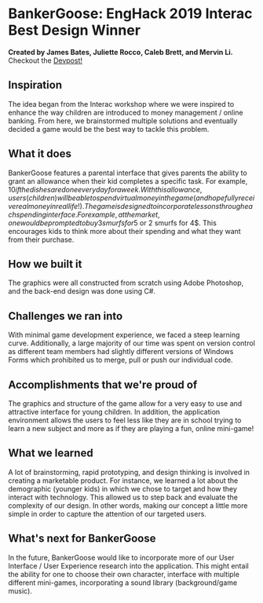 # BankerGoose: EngHack 2019 Interac Best Design Winner
**Created by James Bates, Juliette Rocco, Caleb Brett, and Mervin Li.** Checkout the [Devpost!](https://devpost.com/software/bankergoose)

## Inspiration
The idea began from the Interac workshop where we were inspired to enhance the way children are introduced to money management / online banking. From here, we brainstormed multiple solutions and eventually decided a game would be the best way to tackle this problem.

## What it does
BankerGoose features a parental interface that gives parents the ability to grant an allowance when their kid completes a specific task. For example, $10 if the dishes are done every day for a week. With this allowance, users (children) will be able to spend virtual money in the game (and hopefully receive real money in real life!). The game is designed to incorporate lessons through each spending interface. For example, at the market, one would be prompted to buy 3 smurfs for 5$ or 2 smurfs for 4$. This encourages kids to think more about their spending and what they want from their purchase.

## How we built it
The graphics were all constructed from scratch using Adobe Photoshop, and the back-end design was done using C#.

## Challenges we ran into
With minimal game development experience, we faced a steep learning curve. Additionally, a large majority of our time was spent on version control as different team members had slightly different versions of Windows Forms which prohibited us to merge, pull or push our individual code.

## Accomplishments that we're proud of
The graphics and structure of the game allow for a very easy to use and attractive interface for young children. In addition, the application environment allows the users to feel less like they are in school trying to learn a new subject and more as if they are playing a fun, online mini-game!

## What we learned
A lot of brainstorming, rapid prototyping, and design thinking is involved in creating a marketable product. For instance, we learned a lot about the demographic (younger kids) in which we chose to target and how they interact with technology. This allowed us to step back and evaluate the complexity of our design. In other words, making our concept a little more simple in order to capture the attention of our targeted users.

## What's next for BankerGoose
In the future, BankerGoose would like to incorporate more of our User Interface / User Experience research into the application. This might entail the ability for one to choose their own character, interface with multiple different mini-games, incorporating a sound library (background/game music).
